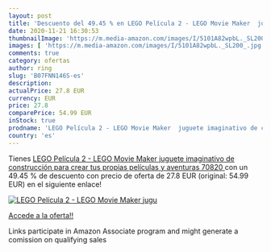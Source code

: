 ```yaml
---
layout: post
title: 'Descuento del 49.45 % en LEGO Película 2 - LEGO Movie Maker  jugu'
date: 2020-11-21 16:30:53
thumbnailImage: 'https://m.media-amazon.com/images/I/5101A82wpbL._SL200_.jpg'
images: [ 'https://m.media-amazon.com/images/I/5101A82wpbL._SL200_.jpg' ]
comments: true
category: ofertas
author: ring
slug: 'B07FNN146S-es'
description:
actualPrice: 27.8 EUR
currency: EUR
price: 27.8
comparePrice: 54.99 EUR
inStock: true
prodname: 'LEGO Película 2 - LEGO Movie Maker  juguete imaginativo de construcción para crear tus propias películas y aventuras  70820 '
country: 'es'
---
```


Tienes [LEGO Película 2 - LEGO Movie Maker  juguete imaginativo de construcción para crear tus propias películas y aventuras  70820 ](https://www.amazon.es/dp/B07FNN146S/?tag=tolees-21) con un 49.45 % de descuento con precio de oferta de 27.8 EUR (original: 54.99 EUR) en el siguiente enlace!

[![LEGO Película 2 - LEGO Movie Maker  jugu](https://m.media-amazon.com/images/I/5101A82wpbL._SL200_.jpg)](https://www.amazon.es/dp/B07FNN146S/?tag=tolees-21)

[Accede a la oferta!!](https://www.amazon.es/dp/B07FNN146S/?tag=tolees-21)

Links participate in Amazon Associate program and might generate a comission on qualifying sales



